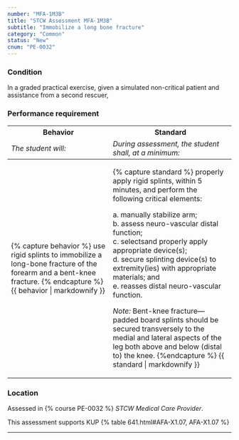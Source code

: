```yaml
---
number: "MFA-1M3B"
title: "STCW Assessment MFA-1M3B"
subtitle: "Immobilize a long bone fracture"
category: "Common"
status: "New"
cnum: "PE-0032"
---
```

### Condition

In a graded practical exercise, given a simulated non-critical patient and assistance from a second rescuer,

### Performance requirement 

<table width='100%' class='Guidelines'>
 <thead>
 <tr>
     <th class='thirty'>Behavior</th>
     <th class='seventy'>Standard</th>
 </tr>
 <tr>
     <td><em>The student will:</em></td>
     <td><em>During assessment, the student shall, at a minimum:</em></td>
 </tr>
 </thead>
 <tbody>
 

<tr><td>

{% capture behavior %}
use rigid splints to immobilize a long-bone fracture of the forearm and a bent-knee fracture.
{% endcapture %}
{{ behavior | markdownify }}

</td><td>

{% capture standard %}
properly apply rigid splints, within 5 minutes, and perform the following critical elements:

a. manually stabilize arm;  
b. assess neuro-vascular distal function;  
c. selectsand properly apply appropriate device(s);  
d. secure splinting device(s) to extremity(ies) with appropriate materials; and  
e. reasses distal neuro-vascular function.

*Note:*  Bent-knee fracture—padded board splints should be secured transversely to the medial and lateral aspects of the leg both above and below (distal to) the knee.
{%endcapture %}
{{ standard | markdownify }}

</td></tr>



 </tbody>
 </table>

### Location

Assessed in  {% course  PE-0032 %}  *STCW Medical Care Provider*.

This assessment supports KUP {% table 641.html#AFA-X1.07, AFA-X1.07 %}

***

